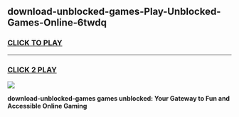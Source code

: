 
## download-unblocked-games-Play-Unblocked-Games-Online-6twdq
<h3>
<a href="https://premium76.site?title=download-unblocked-games&ref=24A">CLICK TO PLAY</a></h3>
<hr>

<h3>
<a href="https://premium76.site?title=download-unblocked-games&ref=24A">CLICK 2 PLAY</a>
  
</h3>

<a href="https://premium76.site?title=download-unblocked-games&ref=24A"><img src="https://clearcache.store/games.png"></a>


**download-unblocked-games games unblocked: Your Gateway to Fun and Accessible Online Gaming**
